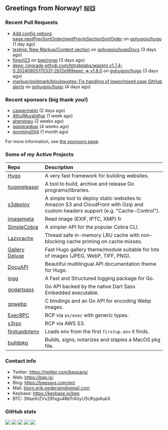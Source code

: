 ## Greetings from Norway! 🇳🇴

### Recent Pull Requests

- [Add config options page.nextPrevSortOrder/nextPrevInSectionSortOrder](https://github.com/gohugoio/hugo/pull/12780) on [gohugoio/hugo](https://github.com/gohugoio/hugo) (1 day ago)
- [testing: New Markup/Content section](https://github.com/gohugoio/hugoDocs/pull/2672) on [gohugoio/hugoDocs](https://github.com/gohugoio/hugoDocs) (3 days ago)
- [fixgo123](https://github.com/bep/nogo/pull/1) on [bep/nogo](https://github.com/bep/nogo) (3 days ago)
- [deps: Upgrade github.com/tetratelabs/wazero v1.7.4-0.20240805170331-2b12e189eeec =&gt; v1.8.0](https://github.com/gohugoio/hugo/pull/12770) on [gohugoio/hugo](https://github.com/gohugoio/hugo) (3 days ago)
- [markup/goldmark/blockquotes: Fix handling of lower/mixed case GitHub alerts](https://github.com/gohugoio/hugo/pull/12768) on [gohugoio/hugo](https://github.com/gohugoio/hugo) (4 days ago)

### Recent sponsors (big thank you!)

- [caspermeijn](https://github.com/caspermeijn) (2 days ago)
- [AthulMuralidhar](https://github.com/AthulMuralidhar) (1 week ago)
- [aheneneu](https://github.com/aheneneu) (2 weeks ago)
- [gpiperagkas](https://github.com/gpiperagkas) (4 weeks ago)
- [worming004](https://github.com/worming004) (1 month ago)

For more information, see [the sponsors page](https://github.com/sponsors/bep/).

### Some of my Active Projects

| Repo  | Description |
| :---------------------------------------- | :------------------------------------------- |
| [Hugo](https://github.com/gohugoio/hugo)|A very fast framework for building websites. |
| [hugoreleaser](https://github.com/gohugoio/hugoreleaser)| A tool to build, archive and release Go programs/libraries.  |
| [s3deploy](https://github.com/bep/s3deploy)| A simple tool to deploy static websites to Amazon S3 and CloudFront with Gzip and custom headers support (e.g. "Cache-Control").|
| [imagemeta](https://github.com/bep/imagemeta)| Read image (EXIF, IPTC, XMP) fr|
| [SimpleCobra](https://github.com/bep/simplecobra)|A simpler API for the popular Cobra CLI.|
| [Lazycache](https://github.com/bep/lazycache)| Thread safe in-memory LRU cache with non-blocking cache priming on cache misses.  |
| [Gallery Deluxe](https://github.com/bep/gallerydeluxe)|Fast Hugo gallery theme/module suitable for lots of images (JPEG, WebP, TIFF, PNG).|
| [DocuAPI](https://github.com/bep/docuapi)| Beautiful multilingual API documentation theme for Hugo.  |
| [logg](https://github.com/bep/logg)| A Fast and Structured logging package for Go.  |
| [godartsass](https://github.com/bep/godartsass)| Go API backed by the native Dart Sass Embedded executable. |
| [gowebp](https://github.com/bep/gowebp)|C bindings and an Go API for encoding Webp images. |
| [ExecRPC](https://github.com/bep/execrpc)|RCP via `os/exec` with generic types.  |
| [s3rpc](https://github.com/bep/s3rpc)|RCP via AWS S3.|
| [firstupdotenv](https://github.com/bep/firstupdotenv)|Loads env from the first `firstup.env` it finds. |
| [buildpkg](https://github.com/bep/buildpkg)| Builds, signs, notarizes and staples a MacOS pkg file. |

### Contact info
- Twitter: https://twitter.com/bepsays/
- Web: https://bep.is/
- Blog: https://bepsays.com/en/
- Mail: bjorn.erik.pedersen@gmail.com
- Keybase: https://keybase.io/bep
- BTC: 3NseXrZVx29fxgu4RbTrAhyU5UKyjeAukX


### GitHub stats

![](https://github-profile-summary-cards.vercel.app/api/cards/profile-details?username=bep&theme=github)
![](https://github-profile-summary-cards.vercel.app/api/cards/repos-per-language?username=bep&theme=github)
![](https://github-profile-summary-cards.vercel.app/api/cards/most-commit-language?username=bep&theme=github)
![](https://github-profile-summary-cards.vercel.app/api/cards/stats?username=bep&theme=github)
![](https://github-profile-summary-cards.vercel.app/api/cards/productive-time?username=bep&theme=github)

